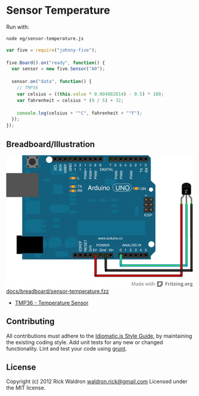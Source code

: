 # Sensor Temperature

Run with:
```bash
node eg/sensor-temperature.js
```


```javascript
var five = require("johnny-five");

five.Board().on("ready", function() {
  var sensor = new five.Sensor("A0");

  sensor.on("data", function() {
    // TMP36
    var celsius = ((this.value * 0.004882814) - 0.5) * 100;
    var fahrenheit = celsius * (9 / 5) + 32;

    console.log(celsius + "°C", fahrenheit + "°F");
  });
});


```


## Breadboard/Illustration


![docs/breadboard/sensor-temperature.png](breadboard/sensor-temperature.png)
[docs/breadboard/sensor-temperature.fzz](breadboard/sensor-temperature.fzz)



- [TMP36 - Temperature Sensor](https://www.sparkfun.com/products/10988)





## Contributing
All contributions must adhere to the [Idiomatic.js Style Guide](https://github.com/rwldrn/idiomatic.js),
by maintaining the existing coding style. Add unit tests for any new or changed functionality. Lint and test your code using [grunt](https://github.com/cowboy/grunt).

## License
Copyright (c) 2012 Rick Waldron <waldron.rick@gmail.com>
Licensed under the MIT license.
